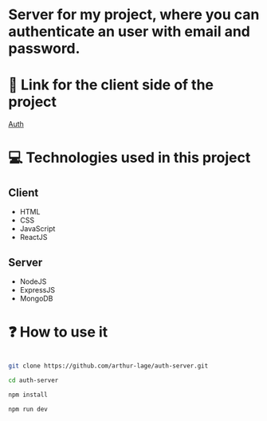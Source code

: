 # Server for my project, where you can authenticate an user with email and password.

# 🔗 Link for the client side of the project

[Auth](https://github.com/arthur-lage/auth)

# 💻 Technologies used in this project

## Client

- HTML 
- CSS
- JavaScript
- ReactJS

## Server

- NodeJS
- ExpressJS
- MongoDB

# ❓ How to use it

```bash

git clone https://github.com/arthur-lage/auth-server.git

cd auth-server

npm install

npm run dev

```
